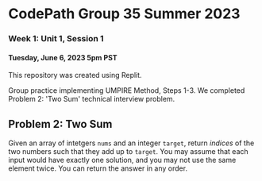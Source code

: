 # CodePath Group 35 Summer 2023
### Week 1: Unit 1, Session 1
#### Tuesday, June 6, 2023 5pm PST
This repository was created using Replit.

Group practice implementing UMPIRE Method, Steps 1-3. We completed Problem 2: 'Two Sum' technical interview problem.

## Problem 2: Two Sum
Given an array of intetgers `nums` and an integer `target`, return *indices* of the two numbers such that they add up to `target`. You may assume that each input would have exactly one solution, and you may not use the same element twice. You can return the answer in any order.
